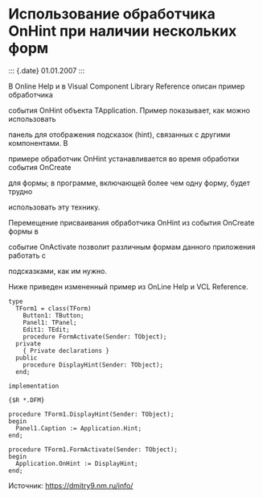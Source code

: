 Использование обработчика OnHint при наличии нескольких форм
============================================================

::: {.date}
01.01.2007
:::

В Online Help и в Visual Component Library Reference описан пример
обработчика

события OnHint объекта TApplication. Пример показывает, как можно
использовать

панель для отображения подсказок (hint), связанных с другими
компонентами. В

примере обработчик OnHint устанавливается во время обработки события
OnCreate

для формы; в программе, включающей более чем одну форму, будет трудно

использовать эту технику.

Перемещение присваивания обработчика OnHint из события OnCreate формы в

событие OnActivate позволит различным формам данного приложения работать
с

подсказками, как им нужно.

Ниже приведен измененный пример из OnLine Help и VCL Reference.

    type
      TForm1 = class(TForm)
        Button1: TButton;
        Panel1: TPanel;
        Edit1: TEdit;
        procedure FormActivate(Sender: TObject);
      private
        { Private declarations }
      public
        procedure DisplayHint(Sender: TObject);
      end;
     
    implementation
     
    {$R *.DFM}
     
    procedure TForm1.DisplayHint(Sender: TObject);
    begin
      Panel1.Caption := Application.Hint;
    end;
     
    procedure TForm1.FormActivate(Sender: TObject);
    begin
      Application.OnHint := DisplayHint;
    end;

Источник: <https://dmitry9.nm.ru/info/>
